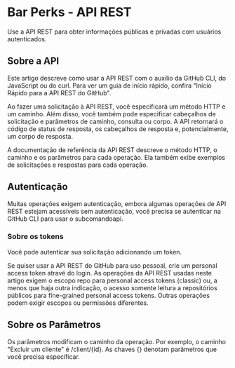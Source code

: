 # Bar Perks - API REST
Use a API REST para obter informações públicas e privadas com usuários autenticados.

<h2>Sobre a API</h2>

Este artigo descreve como usar a API REST com o auxílio da GitHub CLI, do JavaScript ou do curl. Para ver um guia de início rápido, confira "Início Rápido para a API REST do GitHub".

Ao fazer uma solicitação à API REST, você especificará um método HTTP e um caminho. Além disso, você também pode especificar cabeçalhos de solicitação e parâmetros de caminho, consulta ou corpo. A API retornará o código de status de resposta, os cabeçalhos de resposta e, potencialmente, um corpo de resposta.

A documentação de referência da API REST descreve o método HTTP, o caminho e os parâmetros para cada operação. Ela também exibe exemplos de solicitações e respostas para cada operação. 


<h2>Autenticação</h2>

Muitas operações exigem autenticação, embora algumas operações de API REST estejam acessíveis sem autenticação, você precisa se autenticar na GitHub CLI para usar o subcomandoapi.

<h3>Sobre os tokens</h3>

Você pode autenticar sua solicitação adicionando um token.

Se quiser usar a API REST do GitHub para uso pessoal, crie um personal access token atravé do login. As operações da API REST usadas neste artigo exigem o escopo repo para personal access tokens (classic) ou, a menos que haja outra indicação, o acesso somente leitura a repositórios públicos para fine-grained personal access tokens. Outras operações podem exigir escopos ou permissões diferentes.

<h2>Sobre os Parâmetros</h2>

Os parâmetros modificam o caminho da operação. Por exemplo, o caminho "Excluir um cliente" é /client/{id}. As chaves {} denotam parâmetros que você precisa especificar.

